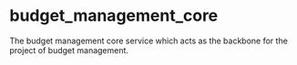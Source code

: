 # budget_management_core
The budget management core service which acts as the backbone for the project of budget management.
